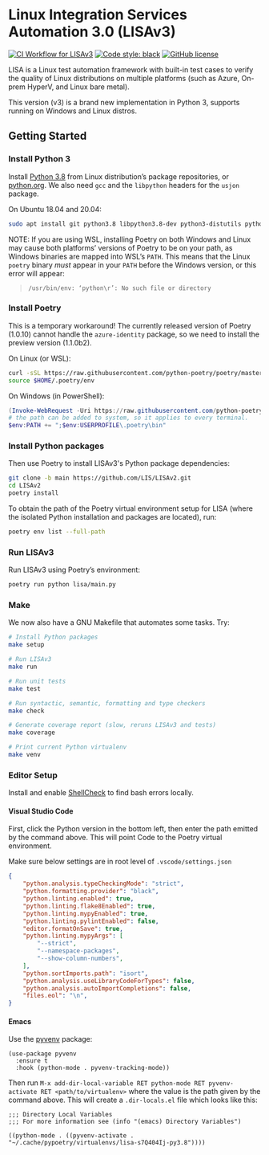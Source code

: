 # Linux Integration Services Automation 3.0 (LISAv3)

[![CI Workflow for LISAv3](https://github.com/LIS/LISAv2/workflows/CI%20Workflow%20for%20LISAv3/badge.svg?branch=main)](https://github.com/LIS/LISAv2/actions?query=workflow%3A%22CI+Workflow+for+LISAv3%22+event%3Apush+branch%3Amain)
[![Code style: black](https://img.shields.io/badge/code%20style-black-000000.svg)](https://github.com/psf/black)
[![GitHub license](https://img.shields.io/github/license/LIS/LISAv2)](https://github.com/LIS/LISAv2/blob/main/LICENSE-2.0.txt)

LISA is a Linux test automation framework with built-in test cases to verify the quality of
Linux distributions on multiple platforms (such as Azure, On-prem HyperV, and Linux bare metal).

This version (v3) is a brand new implementation in Python 3, supports running on Windows and Linux distros.

## Getting Started

### Install Python 3

Install [Python 3.8](https://www.python.org/) from Linux distribution’s package
repositories, or [python.org](https://www.python.org/). We also need `gcc` and
the `libpython` headers for the `usjon` package.

On Ubuntu 18.04 and 20.04:

```bash
sudo apt install git python3.8 libpython3.8-dev python3-distutils python3-apt gcc
```

NOTE: If you are using WSL, installing Poetry on both Windows and Linux may
cause both platforms’ versions of Poetry to be on your path, as Windows binaries
are mapped into WSL’s `PATH`. This means that the Linux `poetry` binary _must_
appear in your `PATH` before the Windows version, or this error will appear:

> `/usr/bin/env: ‘python\r’: No such file or directory`

### Install Poetry

This is a temporary workaround! The currently released version of Poetry
(1.0.10) cannot handle the `azure-identity` package, so we need to install the
preview version (1.1.0b2).

On Linux (or WSL):

```bash
curl -sSL https://raw.githubusercontent.com/python-poetry/poetry/master/get-poetry.py | python3 - --preview --version 1.1.0b2
source $HOME/.poetry/env
```

On Windows (in PowerShell):

```powershell
(Invoke-WebRequest -Uri https://raw.githubusercontent.com/python-poetry/poetry/master/get-poetry.py -UseBasicParsing).Content | python - --preview --version 1.1.0a2
# the path can be added to system, so it applies to every terminal.
$env:PATH += ";$env:USERPROFILE\.poetry\bin"
```

### Install Python packages

Then use Poetry to install LISAv3's Python package dependencies:

```bash
git clone -b main https://github.com/LIS/LISAv2.git
cd LISAv2
poetry install
```

To obtain the path of the Poetry virtual environment setup for LISA (where the
isolated Python installation and packages are located), run:

```bash
poetry env list --full-path
```

### Run LISAv3

Run LISAv3 using Poetry’s environment:

```bash
poetry run python lisa/main.py
```

### Make

We now also have a GNU Makefile that automates some tasks. Try:
```bash
# Install Python packages
make setup

# Run LISAv3
make run

# Run unit tests
make test

# Run syntactic, semantic, formatting and type checkers
make check

# Generate coverage report (slow, reruns LISAv3 and tests)
make coverage

# Print current Python virtualenv
make venv
```

### Editor Setup

Install and enable [ShellCheck](https://github.com/koalaman/shellcheck) to find
bash errors locally.

#### Visual Studio Code

First, click the Python version in the bottom left, then enter the path emitted
by the command above. This will point Code to the Poetry virtual environment.

Make sure below settings are in root level of `.vscode/settings.json`

```json
{
    "python.analysis.typeCheckingMode": "strict",
    "python.formatting.provider": "black",
    "python.linting.enabled": true,
    "python.linting.flake8Enabled": true,
    "python.linting.mypyEnabled": true,
    "python.linting.pylintEnabled": false,
    "editor.formatOnSave": true,
    "python.linting.mypyArgs": [
        "--strict",
        "--namespace-packages",
        "--show-column-numbers",
    ],
    "python.sortImports.path": "isort",
    "python.analysis.useLibraryCodeForTypes": false,
    "python.analysis.autoImportCompletions": false,
    "files.eol": "\n",
}
```

#### Emacs

Use the [pyvenv](https://github.com/jorgenschaefer/pyvenv) package:

```emacs-lisp
(use-package pyvenv
  :ensure t
  :hook (python-mode . pyvenv-tracking-mode))
```

Then run `M-x add-dir-local-variable RET python-mode RET pyvenv-activate RET
<path/to/virtualenv>` where the value is the path given by the command above.
This will create a `.dir-locals.el` file which looks like this:

```emacs-lisp
;;; Directory Local Variables
;;; For more information see (info "(emacs) Directory Variables")

((python-mode . ((pyvenv-activate . "~/.cache/pypoetry/virtualenvs/lisa-s7Q404Ij-py3.8"))))
```
